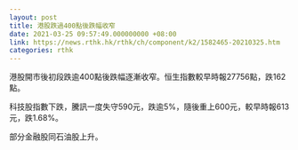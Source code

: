 ```yaml
---
layout: post
title: 港股跌過400點後跌幅收窄
date: 2021-03-25 09:57:49.000000000 +08:00
link: https://news.rthk.hk/rthk/ch/component/k2/1582465-20210325.htm
categories: rthk
---
```


港股開市後初段跌逾400點後跌幅逐漸收窄。恒生指數較早時報27756點，跌162點。

科技股指數下跌，騰訊一度失守590元，跌逾5%，隨後重上600元，較早時報613元，跌1.68%。

部分金融股同石油股上升。
